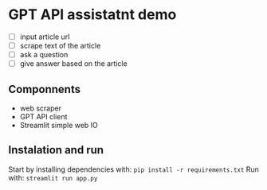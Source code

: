 # GPT API assistatnt demo

- [ ] input article url
- [ ] scrape text of the article
- [ ] ask a question
- [ ] give answer based on the article

## Componnents
- web scraper
- GPT API client
- Streamlit simple web IO

## Instalation and run
Start by installing dependencies with: `pip install -r requirements.txt`
Run with: `streamlit run app.py`
